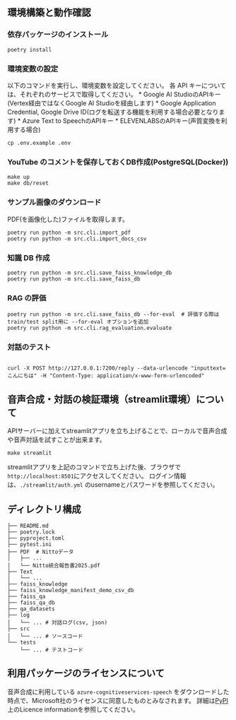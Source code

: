 ## 環境構築と動作確認

### 依存パッケージのインストール

```
poetry install
```

### 環境変数の設定
   以下のコマンドを実行し、環境変数を設定してください。
   各 API キーについては、それぞれのサービスで取得してください。
    * Google AI StudioのAPIキー(Vertex経由ではなくGoogle AI Studioを経由します)
    * Google Application Credential, Google Drive ID(ログを転送する機能を利用する場合必要となります)
    * Azure Text to SpeechのAPIキー
    * ELEVENLABSのAPIキー(声質変換を利用する場合)

```
cp .env.example .env
```

### YouTube のコメントを保存しておくDB作成(PostgreSQL(Docker))

```
make up
make db/reset
```

###  サンプル画像のダウンロード

PDF(を画像化した)ファイルを取得します。

```
poetry run python -m src.cli.import_pdf
poetry run python -m src.cli.import_docs_csv
```

###  知識 DB 作成

```
poetry run python -m src.cli.save_faiss_knowledge_db
poetry run python -m src.cli.save_faiss_db
```

###  RAG の評価

```
poetry run python -m src.cli.save_faiss_db --for-eval  # 評価する際はtrain/test split用に --for-eval オプションを追加
poetry run python -m src.cli.rag_evaluation.evaluate
```


### 対話のテスト

```

curl -X POST http://127.0.0.1:7200/reply --data-urlencode "inputtext=こんにちは" -H "Content-Type: application/x-www-form-urlencoded"

```


## 音声合成・対話の検証環境（streamlit環境）について
APIサーバーに加えてstreamlitアプリを立ち上げることで、ローカルで音声合成や音声対話を試すことが出来ます。

```
make streamlit
```

streamlitアプリを上記のコマンドで立ち上げた後、ブラウザで`http://localhost:8501`にアクセスしてください。
ログイン情報は、`./streamlit/auth.yml` のusernameとパスワードを参照してください。


## ディレクトリ構成

```
├── README.md
├── poetry.lock
├── pyproject.toml
├── pytest.ini
├── PDF  # Nittoデータ
│   ├── ...
│   └── Nitto統合報告書2025.pdf
├── Text
│   └── ...
├── faiss_knowledge
├── faiss_knowledge_manifest_demo_csv_db
├── faiss_qa
├── faiss_qa_db
├── qa_datasets
├── log
│   └── ... # 対話ログ(csv, json)
├── src
│   └── ... # ソースコード
└── tests
    └── ... # テストコード
```

## 利用パッケージのライセンスについて
音声合成に利用している `azure-cognitiveservices-speech` をダウンロードした時点で、Microsoft社のライセンスに同意したものとみなされます。
詳細は[PyPI](https://pypi.org/project/azure-cognitiveservices-speech/)上のLicence informationを参照してください。
